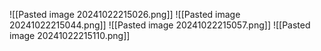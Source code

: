 ![[Pasted image 20241022215026.png]]
![[Pasted image 20241022215044.png]]
![[Pasted image 20241022215057.png]]
![[Pasted image 20241022215110.png]]
